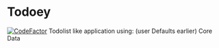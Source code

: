 # Todoey
[![CodeFactor](https://www.codefactor.io/repository/github/prefect1109/todoey/badge)](https://www.codefactor.io/repository/github/prefect1109/todoey)
Todolist like application using: (user Defaults earlier) Core Data
